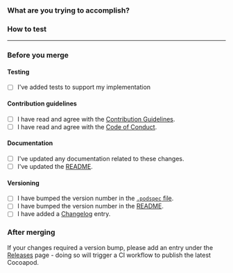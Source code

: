 ### What are you trying to accomplish?

<!-- Please describe why you are making these changes -->

### How to test

<!-- Please add instructions to describe how to test your implementation -->

---

### Before you merge

#### Testing

- [ ] I've added tests to support my implementation

#### Contribution guidelines

- [ ] I have read and agree with the [Contribution Guidelines](https://github.com/shopify/mobile-checkout-sdk-ios/blob/main/.github/CONTRIBUTING.md).
- [ ] I have read and agree with the [Code of Conduct](https://github.com/shopify/mobile-checkout-sdk-ios/blob/main/.github/CODE_OF_CONDUCT.md).

#### Documentation

- [ ] I've updated any documentation related to these changes.
- [ ] I've updated the [README](https://github.com/shopify/mobile-checkout-sdk-ios).

#### Versioning

- [ ] I have bumped the version number in the [`.podspec` file](https://github.com/Shopify/checkout-kit-swift/blob/main/ShopifyCheckoutKit.podspec#L2).
- [ ] I have bumped the version number in the [README](https://github.com/Shopify/checkout-kit-swift/blob/main/README.md#packageswift).
- [ ] I have added a [Changelog](./CHANGELOG.md) entry.

### After merging

If your changes required a version bump, please add an entry under the [Releases](https://github.com/Shopify/checkout-kit-swift/releases) page - doing so will trigger a CI workflow to publish the latest Cocoapod.
